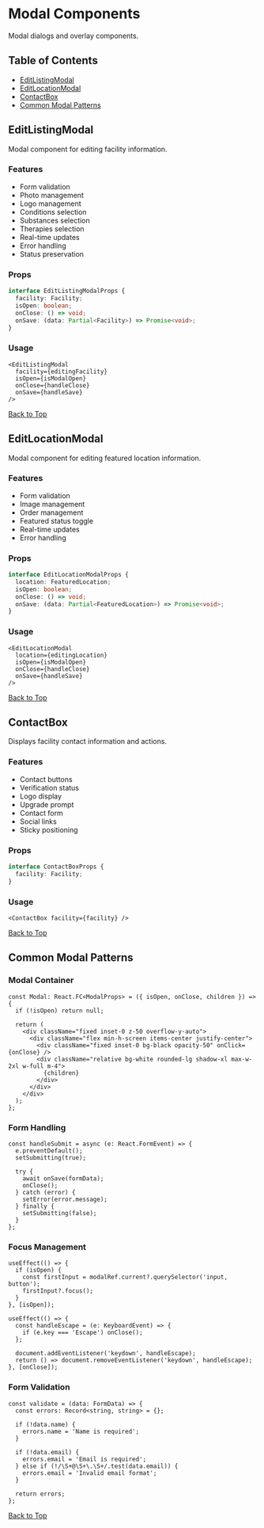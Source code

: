 # Modal Components

Modal dialogs and overlay components.

## Table of Contents
- [EditListingModal](#editlistingmodal)
- [EditLocationModal](#editlocationmodal)
- [ContactBox](#contactbox)
- [Common Modal Patterns](#common-modal-patterns)

## EditListingModal
Modal component for editing facility information.

### Features
- Form validation
- Photo management
- Logo management
- Conditions selection
- Substances selection
- Therapies selection
- Real-time updates
- Error handling
- Status preservation

### Props
```typescript
interface EditListingModalProps {
  facility: Facility;
  isOpen: boolean;
  onClose: () => void;
  onSave: (data: Partial<Facility>) => Promise<void>;
}
```

### Usage
```tsx
<EditListingModal
  facility={editingFacility}
  isOpen={isModalOpen}
  onClose={handleClose}
  onSave={handleSave}
/>
```

[Back to Top](#table-of-contents)

## EditLocationModal
Modal component for editing featured location information.

### Features
- Form validation
- Image management
- Order management
- Featured status toggle
- Real-time updates
- Error handling

### Props
```typescript
interface EditLocationModalProps {
  location: FeaturedLocation;
  isOpen: boolean;
  onClose: () => void;
  onSave: (data: Partial<FeaturedLocation>) => Promise<void>;
}
```

### Usage
```tsx
<EditLocationModal
  location={editingLocation}
  isOpen={isModalOpen}
  onClose={handleClose}
  onSave={handleSave}
/>
```

[Back to Top](#table-of-contents)

## ContactBox
Displays facility contact information and actions.

### Features
- Contact buttons
- Verification status
- Logo display
- Upgrade prompt
- Contact form
- Social links
- Sticky positioning

### Props
```typescript
interface ContactBoxProps {
  facility: Facility;
}
```

### Usage
```tsx
<ContactBox facility={facility} />
```

[Back to Top](#table-of-contents)

## Common Modal Patterns

### Modal Container
```tsx
const Modal: React.FC<ModalProps> = ({ isOpen, onClose, children }) => {
  if (!isOpen) return null;

  return (
    <div className="fixed inset-0 z-50 overflow-y-auto">
      <div className="flex min-h-screen items-center justify-center">
        <div className="fixed inset-0 bg-black opacity-50" onClick={onClose} />
        <div className="relative bg-white rounded-lg shadow-xl max-w-2xl w-full m-4">
          {children}
        </div>
      </div>
    </div>
  );
};
```

### Form Handling
```tsx
const handleSubmit = async (e: React.FormEvent) => {
  e.preventDefault();
  setSubmitting(true);
  
  try {
    await onSave(formData);
    onClose();
  } catch (error) {
    setError(error.message);
  } finally {
    setSubmitting(false);
  }
};
```

### Focus Management
```tsx
useEffect(() => {
  if (isOpen) {
    const firstInput = modalRef.current?.querySelector('input, button');
    firstInput?.focus();
  }
}, [isOpen]);

useEffect(() => {
  const handleEscape = (e: KeyboardEvent) => {
    if (e.key === 'Escape') onClose();
  };
  
  document.addEventListener('keydown', handleEscape);
  return () => document.removeEventListener('keydown', handleEscape);
}, [onClose]);
```

### Form Validation
```tsx
const validate = (data: FormData) => {
  const errors: Record<string, string> = {};
  
  if (!data.name) {
    errors.name = 'Name is required';
  }
  
  if (!data.email) {
    errors.email = 'Email is required';
  } else if (!/\S+@\S+\.\S+/.test(data.email)) {
    errors.email = 'Invalid email format';
  }
  
  return errors;
};
```

[Back to Top](#table-of-contents)
